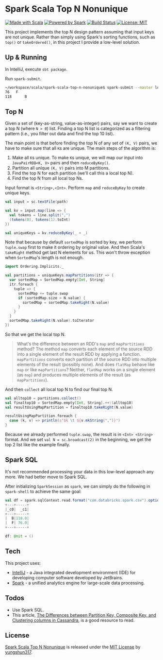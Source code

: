 # Spark Scala Top N Nonunique
[![Made with Scala](https://img.shields.io/badge/Made%20with-Scala-yellow.svg)](https://img.shields.io/badge/Made%20with-Scala-yellow.svg) [![Powered by Spark](https://img.shields.io/badge/Powered%20by-Spark-red.svg)](https://img.shields.io/badge/Powered%20by-Spark-red.svg) [![Build Status](https://travis-ci.org/joemccann/dillinger.svg?branch=master)](https://travis-ci.org/joemccann/dillinger) [![License: MIT](https://img.shields.io/badge/License-MIT-yellow.svg)](https://opensource.org/licenses/MIT) 

This project implements the top N design pattern assuming that input keys are not unique. Rather than simply using Spark's sorting functions, such as `top()` or `takeOrdered()`, in this project I provide a low-level solution.

## Up & Running

In IntelliJ, execute `sbt package`.

Run `spark-submit`.
```sh
~/workspace/scala/spark-scala-top-n-nonunique$ spark-submit --master local --class yungshun.chang.topnnonunique.TopNNonunique target/scala-2.11/spark-scala-top-n-nonunique_2.11-0.1.jar datasets/input/
76 	 F
118 	 B
```

## Top N

Given a set of (key-as-string, value-as-integer) pairs, say we want to create a top N (where `N > 0`) list. Finding a top N list is categorized as a filtering pattern (i.e., you filter out data and find the top 10 list).

The main point is that before finding the top N of any set of `(K, V)` pairs, we have to make sure that all `K`s are unique. The main steps of the algorithm is:
1. Make all `K`s unique. To make `K`s unique, we will map our input into `JavaPairRDD<K, V>` pairs and then `reduceByKey()`.
2. Partition all unique `(K, V)` pairs into M partitions.
3. Find the top N for each partition (we'll call this a local top N).
4. Find the top N from all local top Ns.

Input format is `<String>,<Int>`. Perform `map` and `reduceByKey` to create unique keys.
```scala
val input = sc.textFile(path)

val kv = input.map(line => {
  val tokens = line.split(",")
  (tokens(0), tokens(1).toInt)
})

val uniqueKeys = kv.reduceByKey(_ + _)
```

Note that because by default `sortedMap` is sorted by key, we perform `tuple.swap` first to make it ordering by original value. And then Scala's `takeRight` method get last N elements for us. This won't throw exception when `SortedMap`'s length is not enough.
```scala
import Ordering.Implicits._

val partitions = uniqueKeys.mapPartitions(itr => {
  var sortedMap = SortedMap.empty[Int, String]
  itr.foreach { 
    tuple => {
      sortedMap += tuple.swap
      if (sortedMap.size > N.value) {
        sortedMap = sortedMap.takeRight(N.value)
      }
    }
  }
  sortedMap.takeRight(N.value).toIterator
})
```
So that we get the local top N.

> What's the difference between an RDD's `map` and `mapPartitions` method? The method `map` converts each
> element of the source RDD into a single element of the result RDD by applying a function. `mapPartitions`
> converts each partition of the source RDD into multiple elements of the result (possibly none).
> And does `flatMap` behave like `map` or like `mapPartitions`? Neither, `flatMap` works on a single element
> (as `map`) and produces multiple elements of the result (as `mapPartitions`).

And then `collect` all local top N to find our final top N.
```scala
val alltop10 = partitions.collect()
val finaltop10 = SortedMap.empty[Int, String].++:(alltop10)
val resultUsingMapPartition = finaltop10.takeRight(N.value)

resultUsingMapPartition.foreach {
  case (k, v) => println(s"$k \t ${v.mkString(",")}")
}
```
Because we already performed `tuple.swap`, the result is in `<Int> <String>` format. And we set `val N = sc.broadcast(2)` in the beginning, we get the top 2 list like the example finally.

## Spark SQL

It's not recommended processing your data in this low-level approach any more. We had better move to Spark SQL.

After initializing `SparkSession` as `spark`, we can simply do the following in `spark-shell` to achieve the same goal:
```scala
val df = spark.sqlContext.read.format("com.databricks.spark.csv").option("header", "false").load("/home/yungshun/workspace/scala/spark-scala-top-n-nonunique/datasets/input/*.csv").groupBy(col("_c0")).agg(sum(col("_c1")) as "_c1").sort(desc("_c1")).limit(2).show()
+---+-----+                                                       
|_c0|  _c1|
+---+-----+
|  B|118.0|
|  F| 76.0|
+---+-----+

df: Unit = ()
```

## Tech

This project uses:

* [IntelliJ](https://www.jetbrains.com/idea/) - a Java integrated development environment (IDE) for developing computer software developed by JetBrains.
* [Spark](https://spark.apache.org/) - a unified analytics engine for large-scale data processing.

## Todos

 - Use Spark SQL.
 - This article, [The Differences between Partition Key, Composite Key, and Clustering columns in Cassandra](https://www.bmc.com/blogs/cassandra-clustering-columns-partition-composite-key/), is a good resource to read.

## License
[Spark Scala Top N Nonunique](https://github.com/yungshun317/spark-scala-top-n-nonunique) is released under the [MIT License](https://opensource.org/licenses/MIT) by [yungshun317](https://github.com/yungshun317).
